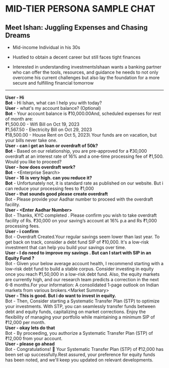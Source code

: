 # MID-TIER PERSONA SAMPLE CHAT

## **Meet Ishan:** **Juggling Expenses and Chasing Dreams**

- Mid-income Individual in his 30s

- Hustled to obtain a decent career but still faces tight finances

- Interested in understanding investmentsIshaan wants a banking partner who can offer the tools, resources, and guidance he needs to not only overcome his current challenges but also lay the foundation for a more secure and fulfilling financial tomorrow

---

**User - Hi**\
**Bot** - Hi Ishan, what can I help you with today?\
**User** - what's my account balance? (Optional)\
**Bot** - Your account balance is ₹10,000.00And, scheduled expenses for rest of month are:\
₹1,500.00 - Wifi Bill on Oct 19, 2023\
₹1,567.50 - Electricity Bill on Oct 29, 2023\
₹18,500.00 - House Rent on Oct 5, 2023\ Your funds are on vacation, but your bills never take one.\
**User - can i get an loan or overdraft of 50k?**\
**Bot** - Based on our relationship, you are pre-approved for a ₹30,000 overdraft at an interest rate of 16% and a one-time processing fee of ₹1,500. Would you like to proceed?\
**User - how does overdraft work?**\
**Bot** - \<Enterprise Search>\
**User - 16 is very high. can you reduce it?**\
**Bot** - Unfortunately not, it is standard rate as published on our website. But i can reduce your processing fees to ₹1,000\
**User - that sounds good please create overdraft**\
Bot - Please provide your Aadhar number to proceed with the overdraft facility.\
**User - \<Enter Aadhar Number>**\
Bot - Thanks, KYC completed . Please confirm you wish to take overdraft facility of Rs. ₹30,000 on your saving’s account at 16% p.a and Rs ₹1,000 processing fees.\
**User - i confirm**\
Bot - Overdraft Created.Your regular savings seem lower than last year. To get back on track, consider a debt fund SIP of ₹10,000. It's a low-risk investment that can help you build your savings over time.\
**User - I do need to improve my savings . But can I start with SIP in an Equity Fund ?**\
Bot - Given your below average account health, I recommend starting with a low-risk debt fund to build a stable corpus. Consider investing in equity once you reach ₹1,50,000 in a low-risk debt fund. Also, the equity markets are currently high, and our research team predicts a correction in the next 6-8 months.For your information: A consolidated 1-page outlook on Indian markets from various brokers.\<Market Summary>\
**User - This is good. But i do want to invest in equity.**\
Bot - Then, Consider starting a Systematic Transfer Plan (STP) to optimize your investments. With STP, you can seamlessly transfer funds between debt and equity funds, capitalizing on market corrections. Enjoy the flexibility of managing your portfolio while maintaining a minimum SIP of ₹12,000 per month.\
**User - okay lets do that**\
Bot - By proceeding, you authorize a Systematic Transfer Plan (STP) of ₹12,000 from your account.\
**User - please go ahead**\
Bot - Congratulations! 🎉 Your Systematic Transfer Plan (STP) of ₹12,000 has been set up successfully.Rest assured, your preference for equity funds has been noted, and we'll keep you updated on relevant developments.
